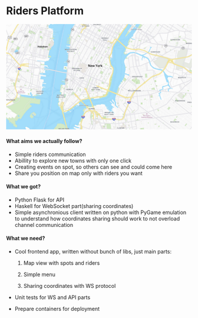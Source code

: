 # Riders Platform
![alt text](map.png "Title")
#### What aims we actually follow?
- Simple riders communication
- Abillity to explore new towns with only one click
- Creating events on spot, so others can see and could come here
- Share you position on map only with riders you want
#### What we got?
- Python Flask for API
- Haskell for WebSocket part(sharing coordinates)
- Simple asynchronious client written on python with PyGame emulation to
  understand how coordinates sharing should work to not overload channel communication
#### What we need?
- Cool frontend app, written without bunch of libs, just main parts:

  1. Map view with spots and riders

  2. Simple menu

  3. Sharing coordinates with WS protocol
- Unit tests for WS and API parts
- Prepare containers for deployment
